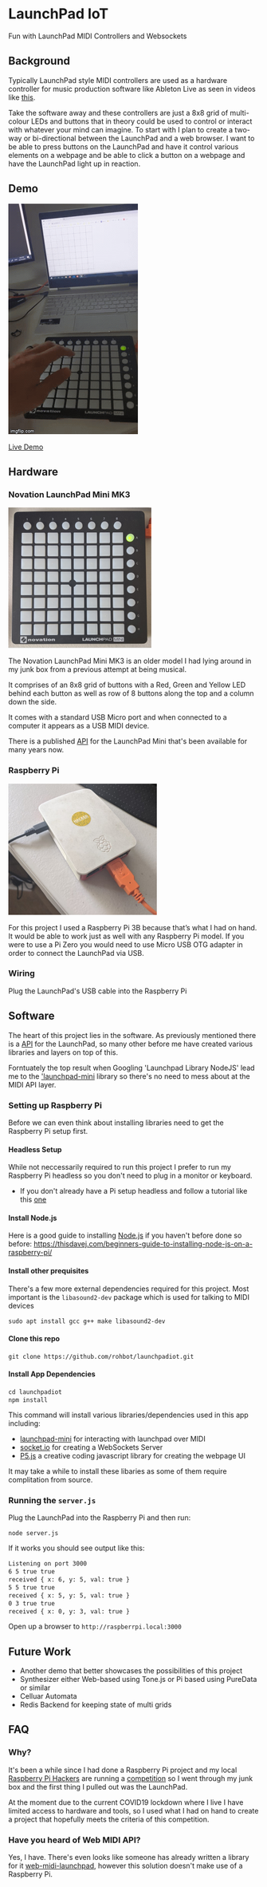 # LaunchPad IoT
Fun with LaunchPad MIDI Controllers and Websockets

## Background
Typically LaunchPad style MIDI controllers are used as a hardware controller for music production software like Ableton Live as seen in videos like [this](https://www.youtube.com/watch?v=lTx3G6h2xyA).

Take the software away and these controllers are just a 8x8 grid of multi-colour LEDs and buttons that in theory could be used to control or interact with whatever your mind can imagine.
To start with I plan to create a two-way or bi-directional between the LaunchPad and a web browser. I want to be able to press buttons on the LaunchPad and have it control various elements on a webpage and be able to click a button on a webpage and have the LaunchPad light up in reaction.

## Demo
![Demo GIF](public/images/demo.gif)

[Live Demo](http://lp.rohbot.cc)

## Hardware
### Novation LaunchPad Mini MK3
![LaunchPad Mini](public/images/launchpad.png)

The Novation LaunchPad Mini MK3 is an older model I had lying around in my junk box from a previous attempt at being musical. 

It comprises of an 8x8 grid of buttons with a Red, Green and Yellow LED behind each button as well as row of 8 buttons along the top and a column down the side.

It comes with a standard USB Micro port and when connected to a computer it appears as a USB MIDI device.

There is a published [API](https://github.com/Granjow/launchpad-mini/blob/master/doc/launchpad-programmers-reference.pdf) for the LaunchPad Mini that's been available for many years now. 


### Raspberry Pi
![Raspberry Pi](public/images/rpi.png)

For this project I used a Raspberry Pi 3B because that’s what I had on hand. It would be able to work just as well with any Raspberry Pi model. If you were to use a Pi Zero you would need to use Micro USB OTG adapter in order to connect the LaunchPad via USB.

### Wiring
Plug the LaunchPad's USB cable into the Raspberry Pi

## Software
The heart of this project lies in the software. As previously mentioned there is a [API](https://github.com/Granjow/launchpad-mini/blob/master/doc/launchpad-programmers-reference.pdf) for the LaunchPad, so many other before me have created various libraries and layers on top of this.

Forntuately the top result when Googling 'Launchpad Library NodeJS' lead me to the ['launchpad-mini](https://github.com/Granjow/launchpad-mini) library so there's no need to mess about at the MIDI API layer.

### Setting up Raspberry Pi
Before we can even think about installing libraries need to get the Raspberry Pi setup first.
#### Headless Setup
While not neccessarily required to run this project I prefer to run my Raspberry Pi headless so you don't need to plug in a monitor or keyboard.
- If you don't already have a Pi setup headless and follow a tutorial like this [one](https://www.tomshardware.com/reviews/raspberry-pi-headless-setup-how-to,6028.html)

#### Install Node.js
Here is a good guide to installing [Node.js](https://nodejs.org) if you haven't before done so before: https://thisdavej.com/beginners-guide-to-installing-node-js-on-a-raspberry-pi/ 

#### Install other prequisites
There's a few more external dependencies required for this project. Most important is the `libasound2-dev` package which is used for talking to MIDI devices 
```
sudo apt install gcc g++ make libasound2-dev 
```
#### Clone this repo
```
git clone https://github.com/rohbot/launchpadiot.git
```

#### Install App Dependencies
```
cd launchpadiot
npm install
```
This command will install various libraries/dependencies used in this app including: 
- [launchpad-mini](https://github.com/Granjow/launchpad-mini) for interacting with launchpad over MIDI
- [socket.io](https://socket.io/) for creating a WebSockets Server
- [P5.js](https://p5js.org/) a creative coding javascript library for creating the webpage UI

It may take a while to install these libaries as some of them require complitation from source.

### Running the `server.js`
Plug the LaunchPad into the Raspberry Pi and then run:
```
node server.js
```
If it works you should see output like this:
```
Listening on port 3000
6 5 true true
received { x: 6, y: 5, val: true }
5 5 true true
received { x: 5, y: 5, val: true }
0 3 true true
received { x: 0, y: 3, val: true }
```
Open up a browser to `http://raspberrpi.local:3000`

## Future Work
- Another demo that better showcases the possibilities of this project
- Synthesizer either Web-based using Tone.js or Pi based using PureData or similar
- Celluar Automata
- Redis Backend for keeping state of multi grids


## FAQ
### Why?
It's been a while since I had done a Raspberry Pi project and my local [Raspberry Pi Hackers](https://melbourne-rpi.com.au/) are running a [competition](https://melbourne-rpi.com.au/competition/) so I went through my junk box and the first thing I pulled out was the LaunchPad. 

At the moment due to the current COVID19 lockdown where I live I have limited access to hardware and tools, so I used what I had on hand to create a project that hopefully meets the criteria of this competition.

### Have you heard of Web MIDI API? 
Yes, I have. There's even looks like someone has already written a library for it [web-midi-launchpad](https://github.com/Athaphian/web-midi-launchpad), however this solution doesn't make use of a Raspberry Pi.
